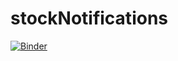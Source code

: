 # stockNotifications
[![Binder](https://mybinder.org/badge_logo.svg)](https://mybinder.org/v2/gh/mikef522/stockNotifications/main?filepath=stockTesting.ipynb)
